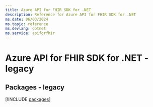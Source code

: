 ```yaml
---
title: Azure API for FHIR SDK for .NET
description: Reference for Azure API for FHIR SDK for .NET
ms.date: 06/03/2024
ms.topic: reference
ms.devlang: dotnet
ms.service: apiforfhir
---
```

# Azure API for FHIR SDK for .NET - legacy
## Packages - legacy
[!INCLUDE [packages](api-for-fhir-index.md)]